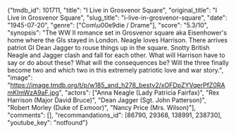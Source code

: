{"tmdb_id": 101711, "title": "I Live in Grosvenor Square", "original_title": "I Live in Grosvenor Square", "slug_title": "i-live-in-grosvenor-square", "date": "1945-07-20", "genre": ["Com\u00e9die / Drame"], "score": "5.3/10", "synopsis": "The WW II romance set in Grosvenor square aka Eisenhower's home where the GIs stayed in London. Neagle loves Harrison. There arrives patriot GI Dean Jagger to rouse things up in the square. Snotty British Neagle and Jagger clash and fall for each other. What will Harrison have to say or do about these? What will the consequences be? Will the three finally become two and which two in this extremely patriotic love and war story.", "image": "https://image.tmdb.org/t/p/w185_and_h278_bestv2/xOFDpZYVqerPfZ0RAmKImWzA9aF.jpg", "actors": ["Anna Neagle (Lady Patricia Fairfax)", "Rex Harrison (Major David Bruce)", "Dean Jagger (Sgt. John Patterson)", "Robert Morley (Duke of Exmoor)", "Nancy Price (Mrs. Wilson)"], "comments": [], "recommandations_id": [86790, 29368, 138991, 238730], "youtube_key": "notfound"}